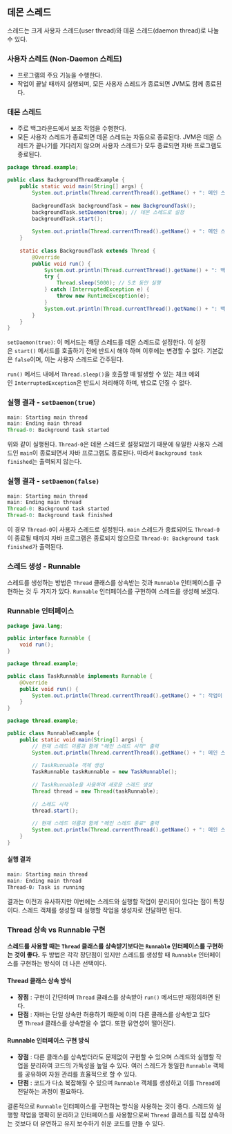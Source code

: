 ## 데몬 스레드
스레드는 크게 사용자 스레드(user thread)와 데몬 스레드(daemon thread)로 나눌 수 있다.

### 사용자 스레드 (Non-Daemon 스레드)
- 프로그램의 주요 기능을 수행한다.
- 작업이 끝날 때까지 실행되며, 모든 사용자 스레드가 종료되면 JVM도 함께 종료된다.

### 데몬 스레드
- 주로 백그라운드에서 보조 작업을 수행한다.
- 모든 사용자 스레드가 종료되면 데몬 스레드는 자동으로 종료된다. JVM은 데몬 스레드가 끝나기를 기다리지 않으며 사용자 스레드가 모두 종료되면 자바 프로그램도 종료된다.
``` java
package thread.example;

public class BackgroundThreadExample {
    public static void main(String[] args) {
        System.out.println(Thread.currentThread().getName() + ": 메인 스레드 시작");
        
        BackgroundTask backgroundTask = new BackgroundTask();
        backgroundTask.setDaemon(true); // 데몬 스레드로 설정
        backgroundTask.start();
        
        System.out.println(Thread.currentThread().getName() + ": 메인 스레드 종료");
    }
    
    static class BackgroundTask extends Thread {
        @Override
        public void run() {
            System.out.println(Thread.currentThread().getName() + ": 백그라운드 작업 시작");
            try {
                Thread.sleep(5000); // 5초 동안 실행
            } catch (InterruptedException e) {
                throw new RuntimeException(e);
            }
            System.out.println(Thread.currentThread().getName() + ": 백그라운드 작업 완료");
        }
    }
}
```
`setDaemon(true)`: 이 메서드는 해당 스레드를 데몬 스레드로 설정한다. 이 설정은 `start()` 메서드를 호출하기 전에 반드시 해야 하며 이후에는 변경할 수 없다. 기본값은 `false`이며, 이는 사용자 스레드로 간주된다.

`run()` 메서드 내에서 `Thread.sleep()`을 호출할 때 발생할 수 있는 체크 예외인 `InterruptedException`은 반드시 처리해야 하며, 밖으로 던질 수 없다.

### 실행 결과 - `setDaemon(true)`
```java
main: Starting main thread
main: Ending main thread
Thread-0: Background task started
```
위와 같이 실행된다. `Thread-0`은 데몬 스레드로 설정되었기 때문에 유일한 사용자 스레드인 `main`이 종료되면서 자바 프로그램도 종료된다. 따라서 `Background task finished`는 출력되지 않는다.

### 실행 결과 - `setDaemon(false)`
```java
main: Starting main thread
main: Ending main thread
Thread-0: Background task started
Thread-0: Background task finished
```
이 경우 `Thread-0`이 사용자 스레드로 설정된다. `main` 스레드가 종료되어도 `Thread-0`이 종료될 때까지 자바 프로그램은 종료되지 않으므로 `Thread-0: Background task finished`가 출력된다.

### 스레드 생성 - Runnable
스레드를 생성하는 방법은 `Thread` 클래스를 상속받는 것과 `Runnable` 인터페이스를 구현하는 것 두 가지가 있다. `Runnable` 인터페이스를 구현하여 스레드를 생성해 보겠다.
### Runnable 인터페이스
```java
package java.lang;

public interface Runnable {
    void run();
}
```

```java
package thread.example;

public class TaskRunnable implements Runnable {
    @Override
    public void run() {
        System.out.println(Thread.currentThread().getName() + ": 작업이 실행 중입니다.");
    }
}
```

```java
package thread.example;

public class RunnableExample {
    public static void main(String[] args) {
        // 현재 스레드 이름과 함께 "메인 스레드 시작" 출력
        System.out.println(Thread.currentThread().getName() + ": 메인 스레드 시작");
        
        // TaskRunnable 객체 생성
        TaskRunnable taskRunnable = new TaskRunnable();
        
        // TaskRunnable을 사용하여 새로운 스레드 생성
        Thread thread = new Thread(taskRunnable);
        
        // 스레드 시작
        thread.start();
        
        // 현재 스레드 이름과 함께 "메인 스레드 종료" 출력
        System.out.println(Thread.currentThread().getName() + ": 메인 스레드 종료");
    }
}
```
#### 실행 결과
```css
main: Starting main thread
main: Ending main thread
Thread-0: Task is running
```

결과는 이전과 유사하지만 이번에는 스레드와 실행할 작업이 분리되어 있다는 점이 특징이다. 스레드 객체를 생성할 때 실행할 작업을 생성자로 전달하면 된다.

### Thread 상속 vs Runnable 구현
**스레드를 사용할 때는 `Thread` 클래스를 상속받기보다는 `Runnable` 인터페이스를 구현하는 것이 좋다.**
두 방법은 각각 장단점이 있지만 스레드를 생성할 때 `Runnable` 인터페이스를 구현하는 방식이 더 나은 선택이다.

#### Thread 클래스 상속 방식
- **장점** : 구현이 간단하며 `Thread` 클래스를 상속받아 `run()` 메서드만 재정의하면 된다.
- **단점** : 자바는 단일 상속만 허용하기 때문에 이미 다른 클래스를 상속받고 있다면 `Thread` 클래스를 상속받을 수 없다. 또한 유연성이 떨어진다.

#### Runnable 인터페이스 구현 방식
- **장점** : 다른 클래스를 상속받더라도 문제없이 구현할 수 있으며 스레드와 실행할 작업을 분리하여 코드의 가독성을 높일 수 있다. 여러 스레드가 동일한 `Runnable` 객체를 공유하여 자원 관리를 효율적으로 할 수 있다.
- **단점** : 코드가 다소 복잡해질 수 있으며 `Runnable` 객체를 생성하고 이를 `Thread`에 전달하는 과정이 필요하다.

결론적으로 `Runnable` 인터페이스를 구현하는 방식을 사용하는 것이 좋다. 스레드와 실행할 작업을 명확히 분리하고 인터페이스를 사용함으로써 `Thread` 클래스를 직접 상속하는 것보다 더 유연하고 유지 보수하기 쉬운 코드를 만들 수 있다.